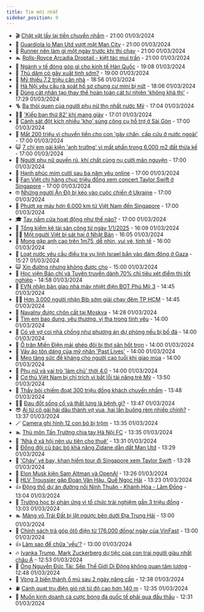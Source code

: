```yaml
---
title: Tim mới nhất
sidebar_position: 9
---
```


<!-- vnexpress-tin-moi-nhat:START -->
- 🎬 [Chật vật lấy lại tiền chuyển nhầm](https://vnexpress.net/chat-vat-lay-lai-tien-chuyen-nham-4717415.html) - 21:00 01/03/2024
- 🐎 [Guardiola lo Man Utd vượt mặt Man City](https://vnexpress.net/guardiola-lo-man-utd-vuot-mat-man-city-4717411.html) - 21:00 01/03/2024
- 🦍 [Runner nên làm gì một ngày trước khi thi chạy](https://vnexpress.net/runner-nen-lam-gi-mot-ngay-truoc-khi-thi-chay-4717387.html) - 21:00 01/03/2024
- 🏊 [Rolls-Royce Arcadia Droptail - kiệt tác mui trần](https://vnexpress.net/rolls-royce-arcadia-droptail-kiet-tac-mui-tran-4717185.html) - 21:00 01/03/2024
- 🎊 [Ngành y tế đóng góp gì cho kinh tế Hàn Quốc](https://vnexpress.net/nganh-y-te-dong-gop-gi-cho-kinh-te-han-quoc-4717405.html) - 19:08 01/03/2024
- 🎃 [Thủ dâm có gây xuất tinh sớm?](https://vnexpress.net/thu-dam-co-gay-xuat-tinh-som-4716477.html) - 19:00 01/03/2024
- 🧰 [Mỹ thiếu 7,2 triệu căn nhà](https://vnexpress.net/my-thieu-7-2-trieu-can-nha-4717417.html) - 18:56 01/03/2024
- 🔭 [Hà Nội yêu cầu rà soát hồ sơ chung cư mini bị nứt](https://vnexpress.net/ha-noi-yeu-cau-ra-soat-ho-so-chung-cu-mini-bi-nut-4717402.html) - 18:06 01/03/2024
- 🫶 [Dùng cát nhân tạo thay thế hoàn toàn cát tự nhiên &#39;không khả thi&#39;](https://vnexpress.net/dung-cat-nhan-tao-thay-the-hoan-toan-cat-tu-nhien-khong-kha-thi-4717391.html) - 17:29 01/03/2024
- 🪜 [Ba thói quen của người phụ nữ thọ nhất nước Mỹ](https://vnexpress.net/ba-thoi-quen-cua-nguoi-phu-nu-tho-nhat-nuoc-my-4717277.html) - 17:04 01/03/2024
- 👨‍🏫 [&#39;Kiếp bạn thứ 82&#39; khi mang giày](https://vnexpress.net/kiep-ban-thu-82-khi-mang-giay-4715731.html) - 17:01 01/03/2024
- 🎊 [Cảnh sát đột kích nhiều &#39;kho&#39; súng công cụ hỗ trợ ở Sài Gòn](https://vnexpress.net/canh-sat-dot-kich-nhieu-kho-sung-cong-cu-ho-tro-o-sai-gon-4717398.html) - 17:00 01/03/2024
- 🎊 [Mất 200 triệu vì chuyển tiền cho con &#39;gãy chân, cấp cứu ở nước ngoài&#39;](https://vnexpress.net/mat-200-trieu-vi-chuyen-tien-cho-con-gay-chan-cap-cuu-o-nuoc-ngoai-4717194.html) - 17:00 01/03/2024
- 😺 [7 chị em gái kiện &#39;anh trưởng&#39; vì mất phần trong 6.000 m2 đất thừa kế](https://vnexpress.net/8-chi-em-gai-kien-anh-truong-vi-mat-phan-trong-6-000-m2-dat-thua-ke-4717126.html) - 17:00 01/03/2024
- 🐘 [Người phụ nữ quyến rũ, khí chất cùng nụ cười mãn nguyện](https://vnexpress.net/nguoi-phu-nu-quyen-ru-khi-chat-cung-nu-cuoi-man-nguyen-4717089.html) - 17:00 01/03/2024
- 🌁 [Hạnh phúc mỉm cười sau ba năm yêu online](https://vnexpress.net/hanh-phuc-mim-cuoi-sau-ba-nam-yeu-online-4716973.html) - 17:00 01/03/2024
- 🐲 [Fan Việt chi hàng chục triệu đồng xem concert Taylor Swift ở Singapore](https://vnexpress.net/fan-viet-chi-hang-chuc-trieu-dong-xem-concert-taylor-swift-o-singapore-4716707.html) - 17:00 01/03/2024
- 🤓 [Những người Ấn Độ bị kéo vào cuộc chiến ở Ukraine](https://vnexpress.net/nhung-nguoi-an-do-bi-keo-vao-cuoc-chien-o-ukraine-4715838.html) - 17:00 01/03/2024
- 💪 [Phượt xe máy hơn 6.000 km từ Việt Nam đến Singapore](https://vnexpress.net/phuot-xe-may-hon-6-000-km-tu-viet-nam-den-singapore-4715589.html) - 17:00 01/03/2024
- 🎓 [Tay nắm cửa hoạt động như thế nào?](https://vnexpress.net/tay-nam-cua-hoat-dong-nhu-the-nao-4713826.html) - 17:00 01/03/2024
- 🫣 [Tổng kiểm kê tài sản công từ ngày 1/1/2025](https://vnexpress.net/tong-kiem-ke-tai-san-cong-tu-ngay-1-1-2025-4717393.html) - 16:09 01/03/2024
- 🧑‍💻 [Một người Việt bị sát hại ở Nhật Bản](https://vnexpress.net/mot-nguoi-viet-bi-sat-hai-o-nhat-ban-4717403.html) - 16:05 01/03/2024
- 🐲 [Mong gặp anh cao trên 1m75, dễ nhìn, vui vẻ, tinh tế](https://vnexpress.net/mong-gap-anh-cao-tren-1m75-de-nhin-vui-ve-tinh-te-4717088.html) - 16:00 01/03/2024
- 🌝 [Loạt nước yêu cầu điều tra vụ lính Israel bắn vào đám đông ở Gaza](https://vnexpress.net/loat-nuoc-yeu-cau-dieu-tra-vu-linh-israel-ban-vao-dam-dong-o-gaza-4717395.html) - 15:27 01/03/2024
- 😺 [Xin đường nhưng không được cho](https://vnexpress.net/xin-duong-nhung-khong-duoc-cho-4717191.html) - 15:00 01/03/2024
- 🐎 [Học viện Báo chí và Tuyên truyền dành 70% chỉ tiêu xét điểm thi tốt nghiệp](https://vnexpress.net/hoc-vien-bao-chi-va-tuyen-truyen-danh-70-chi-tieu-xet-diem-thi-tot-nghiep-4717357.html) - 14:58 01/03/2024
- 🎡 [EVN nhận bàn giao nhà máy nhiệt điện BOT Phú Mỹ 3](https://vnexpress.net/evn-nhan-ban-giao-nha-may-nhiet-dien-bot-phu-my-3-4717394.html) - 14:45 01/03/2024
- 👨‍🏫 [Hơn 3.000 người nhận Bib sớm giải chạy đêm TP HCM](https://vnexpress.net/hon-3-000-nguoi-nhan-bib-som-giai-chay-dem-tp-hcm-4717324.html) - 14:45 01/03/2024
- 🦆 [Navalny được chôn cất tại Moskva](https://vnexpress.net/navalny-duoc-chon-cat-tai-moskva-4717383.html) - 14:28 01/03/2024
- 🚦 [Tìm em bao dung, yêu thương, vị tha trong tình yêu](https://vnexpress.net/tim-em-bao-dung-yeu-thuong-vi-tha-trong-tinh-yeu-4717078.html) - 14:00 01/03/2024
- 💫 [Có vẻ vợ coi nhà chồng như phương án dự phòng nếu bị bồ đá](https://vnexpress.net/co-ve-vo-coi-nha-chong-nhu-phuong-an-du-phong-neu-bi-bo-da-4716976.html) - 14:00 01/03/2024
- 🎉 [Ổ trăn Miến Điện mải ghép đôi bị thợ săn hốt trọn](https://vnexpress.net/o-tran-mien-dien-mai-ghep-doi-bi-tho-san-hot-tron-4716920.html) - 14:00 01/03/2024
- 🌋 [Váy áo tôn dáng của mỹ nhân &#39;Past Lives&#39;](https://vnexpress.net/vay-ao-ton-dang-cua-my-nhan-past-lives-4715547.html) - 14:00 01/03/2024
- 🤖 [Mẹo tăng sức đề kháng cho người cao tuổi khi giao mùa](https://vnexpress.net/meo-tang-suc-de-khang-cho-nguoi-cao-tuoi-khi-giao-mua-4717039.html) - 14:00 01/03/2024
- 🦏 [Phụ nữ và vai trò &#39;làm chủ&#39; thời 4.0](https://vnexpress.net/phu-nu-va-vai-tro-lam-chu-thoi-4-0-4716165.html) - 14:00 01/03/2024
- 🦩 [Cơ thủ Việt Nam bị chỉ trích vì bắt lỗi tài năng trẻ Mỹ](https://vnexpress.net/co-thu-viet-nam-bi-chi-trich-vi-bat-loi-tai-nang-tre-my-4717376.html) - 13:50 01/03/2024
- 👺 [Thầy bói chiếm đoạt 300 triệu đồng khách chuyển nhầm](https://vnexpress.net/thay-boi-chiem-doat-300-trieu-dong-khach-chuyen-nham-4717371.html) - 13:48 01/03/2024
- 🧑‍🏫 [Đau đốt sống cổ và thắt lưng là bệnh gì?](https://vnexpress.net/dau-dot-song-co-va-that-lung-la-benh-gi-4717325.html) - 13:47 01/03/2024
- 😎 [Ai từ cô gái hái dâu thành vợ vua, hai lần buông rèm nhiếp chính?](https://vnexpress.net/ai-tu-co-gai-hai-dau-thanh-vo-vua-hai-lan-buong-rem-nhiep-chinh-4717350.html) - 13:37 01/03/2024
- 🪄 [Camera ghi hình 12 con bò bị trộm](https://vnexpress.net/camera-ghi-hinh-12-con-bo-bi-trom-4717330.html) - 13:35 01/03/2024
- 🏊 [Thủ môn Tấn Trường chia tay Hà Nội FC](https://vnexpress.net/thu-mon-tan-truong-chia-tay-ha-noi-fc-4717385.html) - 13:35 01/03/2024
- 💃 [&#39;Nhà ở xã hội nên ưu tiên cho thuê&#39;](https://vnexpress.net/nha-o-xa-hoi-nen-uu-tien-cho-thue-4717270.html) - 13:31 01/03/2024
- 🦆 [Đồng đội cũ bác bỏ khả năng Zidane dẫn dắt Man Utd](https://vnexpress.net/dong-doi-cu-bac-bo-kha-nang-zidane-dan-dat-man-utd-4717372.html) - 13:29 01/03/2024
- 🎊 [&#39;Cháy&#39; vé bay, khan hiếm tour đi Singapore xem Taylor Swift](https://vnexpress.net/chay-ve-bay-khan-hiem-tour-di-singapore-xem-taylor-swift-4717265.html) - 13:28 01/03/2024
- 👺 [Elon Musk kiện Sam Altman và OpenAI](https://vnexpress.net/elon-musk-kien-sam-altman-va-openai-4717370.html) - 13:26 01/03/2024
- 🎡 [HLV Troussier gặp Đoàn Văn Hậu, Quế Ngọc Hải](https://vnexpress.net/hlv-troussier-gap-doan-van-hau-que-ngoc-hai-4717379.html) - 13:23 01/03/2024
- 👍 [Động thổ dự án đường nối Ninh Thuận - Khánh Hòa - Lâm Đồng](https://vnexpress.net/dong-tho-du-an-duong-noi-ninh-thuan-khanh-hoa-lam-dong-4717374.html) - 13:04 01/03/2024
- 🐎 [Trường học bị phản ứng vì tổ chức trải nghiệm gần 3 triệu đồng](https://vnexpress.net/truong-hoc-bi-phan-ung-vi-to-chuc-trai-nghiem-gan-3-trieu-dong-4717278.html) - 13:03 01/03/2024
- 🏊 [Mảng vỏ Trái Đất bị lật ngược bên dưới Địa Trung Hải](https://vnexpress.net/mang-vo-trai-dat-bi-lat-nguoc-ben-duoi-dia-trung-hai-4716930.html) - 13:00 01/03/2024
- 🦩 [Chính sách trả góp ôtô điện từ 176.000 đồng/ ngày của VinFast](https://vnexpress.net/chinh-sach-tra-gop-oto-dien-tu-176-000-dong-ngay-cua-vinfast-4717366.html) - 13:00 01/03/2024
- 👍 [Làm sao để chữa &#39;yếu&#39;?](https://vnexpress.net/lam-sao-de-chua-yeu-4717152.html) - 13:00 01/03/2024
- 🔥 [Ivanka Trump, Mark Zuckerberg dự tiệc của con trai người giàu nhất châu Á](https://vnexpress.net/ivanka-trump-mark-zuckerberg-du-tiec-cua-con-trai-nguoi-giau-nhat-chau-a-4717369.html) - 12:53 01/03/2024
- 💄 [Ông Nguyễn Đức Tài: Sếp Thế Giới Di Động không quan tâm lương](https://vnexpress.net/ong-nguyen-duc-tai-sep-the-gioi-di-dong-khong-quan-tam-luong-4717363.html) - 12:48 01/03/2024
- 🤡 [Vòng 3 biến thành ổ mủ sau 2 ngày nâng cấp](https://vnexpress.net/vong-3-bien-thanh-o-mu-sau-2-ngay-nang-cap-4717290.html) - 12:38 01/03/2024
- ⛽️ [Cánh quạt trụ điện gió rơi từ độ cao hơn 140 m](https://vnexpress.net/canh-tuabin-tru-dien-gio-roi-xuong-dat-4717367.html) - 12:35 01/03/2024
- 🚀 [Muốn kinh doanh cá cược bóng đá quốc tế phải qua đấu thầu](https://vnexpress.net/muon-kinh-doanh-ca-cuoc-bong-da-quoc-te-phai-qua-dau-thau-4717375.html) - 12:31 01/03/2024<!-- vnexpress-tin-moi-nhat:END -->

